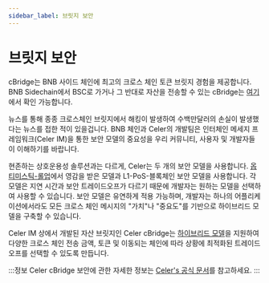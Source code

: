 ```yaml
---
sidebar_label: 브릿지 보안
---
```

# 브릿지 보안 

cBridge는 BNB 사이드 체인에 최고의 크로스 체인 토큰 브릿지 경험을 제공합니다. BNB Sidechain에서 BSC로 가거나 그 반대로 자산을 전송할 수 있는 cBridge는 [여기](https://test-bas-bridge.celer.network/#/transfer)에서 확인 가능합니다. 

뉴스를 통해 종종 크로스체인 브릿지에서 해킹이 발생하여 수백만달러의 손실이 발생했다는 뉴스를 접한 적이 있을겁니다. BNB 체인과 Celer의 개발팀은 인터체인 메세지 프레임워크(Celer IM)을 통한 보안 모델의 중요성을 우리 커뮤니티, 사용자 및 개발자들이 이해하기를 바랍니다. 

현존하는 상호운용성 솔루션과는 다르게, Celer는 두 개의 보안 모델을 사용합니다. [옵티미스틱-롤업](https://cbridge-docs.celer.network/introduction/cbridge-security#optimistic-rollup-style-security-model)에서 영감을 받은 모델과 L1-PoS-블록체인 보안 모델을 사용합니다. 각 모델은 지연 시간과 보안 트레이드오프가 다르기 때문에 개발자는 원하는 모델을 선택하여 사용할 수 있습니다. 보안 모델은 유연하게 적용 가능하며, 개발자는 하나의 어플리케이션에서라도 모든 크로스 체인 메시지의 "가치"나 "중요도"를 기반으로 하이브리드 모델을 구축할 수 있습니다.

Celer IM 상에서 개발된 자산 브릿지인 Celer cBridge는 [하이브리드 모델](https://cbridge-docs.celer.network/introduction/cbridge-security#hybrid-model-is-available)을 지원하여 다양한 크로스 체인 전송 금액, 토큰 및 이동되는 체인에 따라 상황에 최적화된 트레이드오프를 선택할 수 있도록 만듭니다. 

:::정보
Celer cBridge 보안에 관한 자세한 정보는 [Celer's 공식 문서](https://cbridge-docs.celer.network/introduction/cbridge-security)를 참고하세요.
:::
